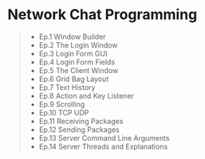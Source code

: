 # Network Chat Programming

> - Ep.1 Window Builder
> - Ep.2 The Login Window
> - Ep.3 Login Form GUI
> - Ep.4 Login Form Fields
> - Ep.5 The Client Window
> - Ep.6 Grid Bag Layout
> - Ep.7 Text History
> - Ep.8 Action and Key Listener
> - Ep.9 Scrolling
> - Ep.10 TCP UDP
> - Ep.11 Receiving Packages
> - Ep.12 Sending Packages
> - Ep.13 Server Command Line Arguments
> - Ep.14 Server Threads and Explanations